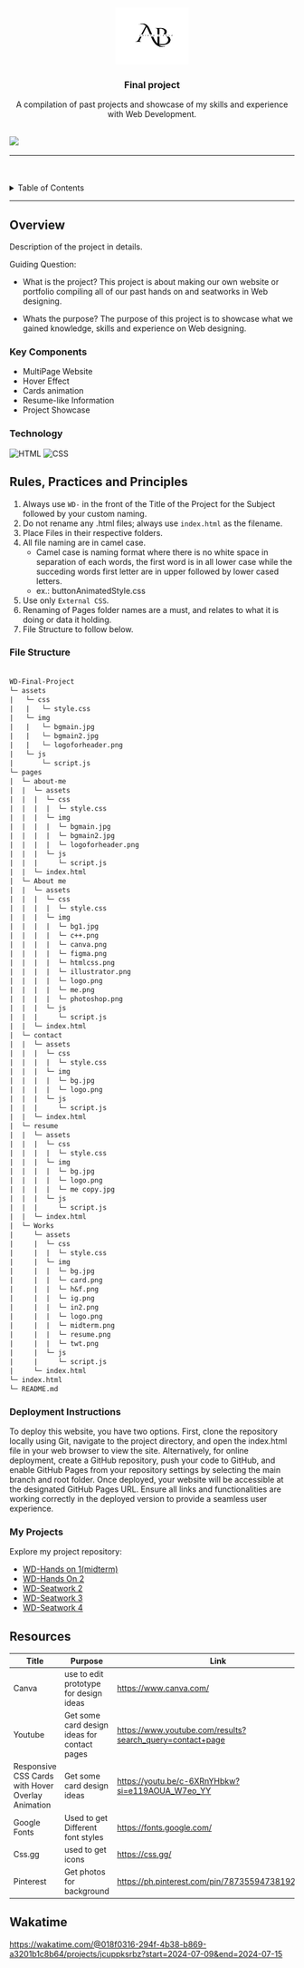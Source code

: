 <a name="readme-top">

<br/>

<br />
<div align="center">
  <a href="https://github.com/zyx-0314/">
    <img src="./assets/img/logo.png" width="130" height="100">
  </a>

  <h3 align="center">Final project</h3>
</div>

<div align="center">
 A compilation of past projects and showcase of my skills and experience with Web Development.
</div>

<br />

![](https://visit-counter.vercel.app/counter.png?page=Aviona05/WD-Finals)

---

<br />
<br />


<details>
  <summary>Table of Contents</summary>
  <ol>
    <li>
      <a href="#overview">Overview</a>
      <ol>
        <li>
          <a href="#key-components">Key Components</a>
        </li>
        <li>
          <a href="#technology">Technology</a>
        </li>
      </ol>
    </li>
    <li>
      <a href="#rule,-practices-and-principles">Rules, Practices and Principles</a>
    </li>
     <li>
      <a href="#deployment-instructions">Deployment Instructiona</a>
    </li>
     <li>
      <a href="#my-projects">My projects</a>
    </li>
    <li>
      <a href="#resources">Resources</a>
    </li>
     <li>
      <a href="#wakatime">Wakatime</a>
    </li>
  </ol>
</details>

---

## Overview



Description of the project in details.

Guiding Question:
- What is the project? This project is about making our own website or portfolio compiling all of our past hands on and seatworks in Web designing.

- Whats the purpose? The purpose of this project is to showcase what we gained knowledge, skills and experience on Web designing. 

### Key Components
- MultiPage Website
- Hover Effect
- Cards animation
- Resume-like Information
- Project Showcase

### Technology
![HTML](https://img.shields.io/badge/HTML-E34F26?style=for-the-badge&logo=html5&logoColor=white)
![CSS](https://img.shields.io/badge/CSS-1572B6?style=for-the-badge&logo=css3&logoColor=white)


## Rules, Practices and Principles
1. Always use `WD-` in the front of the Title of the Project for the Subject followed by your custom naming.
2. Do not rename any .html files; always use `index.html` as the filename.
3. Place Files in their respective folders.
4. All file naming are in camel case.
   - Camel case is naming format where there is no white space in separation of each words, the first word is in all lower case while the succeding words first letter are in upper followed by lower cased letters.
   - ex.: buttonAnimatedStyle.css
5. Use only `External CSS`.
6. Renaming of Pages folder names are a must, and relates to what it is doing or data it holding.
7. File Structure to follow below.

### File Structure

```

WD-Final-Project
└─ assets
|   └─ css
|   |   └─ style.css
|   └─ img
|   |   └─ bgmain.jpg
|   |   └─ bgmain2.jpg
|   |   └─ logoforheader.png
|   └─ js
|       └─ script.js
└─ pages
|  └─ about-me
|  |  └─ assets
|  |  |  └─ css
|  |  |  |  └─ style.css
|  |  |  └─ img
|  |  |  |  └─ bgmain.jpg
|  |  |  |  └─ bgmain2.jpg
|  |  |  |  └─ logoforheader.png
|  |  |  └─ js
|  |  |     └─ script.js
|  |  └─ index.html
|  └─ About me
|  |  └─ assets
|  |  |  └─ css
|  |  |  |  └─ style.css
|  |  |  └─ img
|  |  |  |  └─ bg1.jpg
|  |  |  |  └─ c++.png
|  |  |  |  └─ canva.png
|  |  |  |  └─ figma.png
|  |  |  |  └─ htmlcss.png
|  |  |  |  └─ illustrator.png
|  |  |  |  └─ logo.png
|  |  |  |  └─ me.png
|  |  |  |  └─ photoshop.png
|  |  |  └─ js
|  |  |     └─ script.js
|  |  └─ index.html
|  └─ contact
|  |  └─ assets
|  |  |  └─ css
|  |  |  |  └─ style.css
|  |  |  └─ img
|  |  |  |  └─ bg.jpg
|  |  |  |  └─ logo.png
|  |  |  └─ js
|  |  |     └─ script.js
|  |  └─ index.html
|  └─ resume
|  |  └─ assets
|  |  |  └─ css
|  |  |  |  └─ style.css
|  |  |  └─ img
|  |  |  |  └─ bg.jpg
|  |  |  |  └─ logo.png
|  |  |  |  └─ me copy.jpg
|  |  |  └─ js
|  |  |     └─ script.js
|  |  └─ index.html
|  └─ Works
|     └─ assets
|     |  └─ css
|     |  |  └─ style.css
|     |  └─ img
|     |  |  └─ bg.jpg
|     |  |  └─ card.png
|     |  |  └─ h&f.png
|     |  |  └─ ig.png
|     |  |  └─ in2.png
|     |  |  └─ logo.png
|     |  |  └─ midterm.png
|     |  |  └─ resume.png
|     |  |  └─ twt.png
|     |  └─ js
|     |     └─ script.js
|     └─ index.html
└─ index.html
└─ README.md
```
### Deployment Instructions

To deploy this website, you have two options. First, clone the repository locally using Git, navigate to the project directory, and open the index.html file in your web browser to view the site. Alternatively, for online deployment, create a GitHub repository, push your code to GitHub, and enable GitHub Pages from your repository settings by selecting the main branch and root folder. Once deployed, your website will be accessible at the designated GitHub Pages URL. Ensure all links and functionalities are working correctly in the deployed version to provide a seamless user experience.

### My Projects
Explore my project repository: 
- [WD-Hands on 1(midterm)](https://aviona05.github.io/WD-MIDTERM/)
- [WD-Hands On 2](https://aviona05.github.io/WD-HANDS-ON-2/)
- [WD-Seatwork 2](https://aviona05.github.io/WD-Bernil_SW2/)
- [WD-Seatwork 3](https://aviona05.github.io/WD-SEATWORK-3/)
- [WD-Seatwork 4](https://aviona05.github.io/WD-SEATWORK4/)
## Resources

| Title | Purpose | Link |
|-|-|-|
|Canva|use to edit prototype for design ideas|https://www.canva.com/|
|Youtube|Get some card design ideas for contact pages|https://www.youtube.com/results?search_query=contact+page|
|Responsive CSS Cards with Hover Overlay Animation|Get some card design ideas|https://youtu.be/c-6XRnYHbkw?si=e119AOUA_W7eo_YY|
|Google Fonts|Used to get Different font styles|https://fonts.google.com/|
|Css.gg|used to get icons |https://css.gg/|
|Pinterest|Get photos for background|https://ph.pinterest.com/pin/787355947381928979/|

## Wakatime
https://wakatime.com/@018f0316-294f-4b38-b869-a3201b1c8b64/projects/jcuppksrbz?start=2024-07-09&end=2024-07-15 
